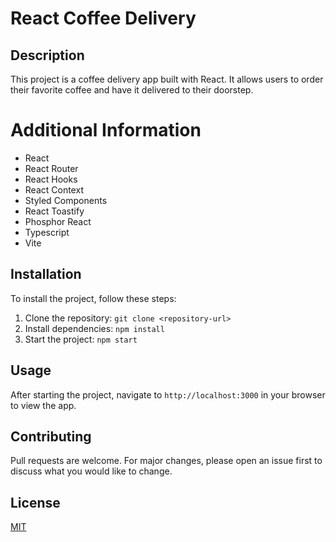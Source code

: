 # React Coffee Delivery

## Description
This project is a coffee delivery app built with React. It allows users to order their favorite coffee and have it delivered to their doorstep.

# Additional Information
- React
- React Router
- React Hooks
- React Context
- Styled Components
- React Toastify
- Phosphor React
- Typescript
- Vite


## Installation
To install the project, follow these steps:
1. Clone the repository: `git clone <repository-url>`
2. Install dependencies: `npm install`
3. Start the project: `npm start`

## Usage
After starting the project, navigate to `http://localhost:3000` in your browser to view the app.

## Contributing
Pull requests are welcome. For major changes, please open an issue first to discuss what you would like to change.

## License
[MIT](https://choosealicense.com/licenses/mit/)